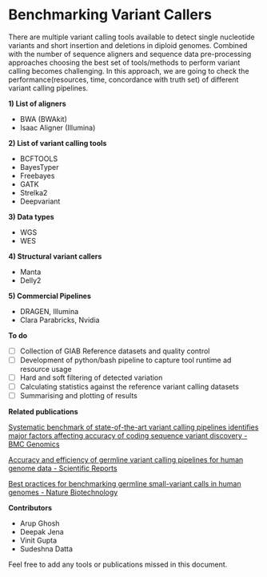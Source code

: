 # Benchmarking Variant Callers

There are multiple variant calling tools available to detect single nucleotide variants and short insertion and deletions in diploid genomes. Combined with the number of sequence aligners and sequence data pre-processing approaches choosing the best set of tools/methods to perform variant calling becomes challenging. In this approach, we are going to check the performance(resources, time, concordance with truth set) of different variant calling pipelines.

**1) List of aligners**

- BWA (BWAkit)
- Isaac Aligner (Illumina)

**2) List of variant calling tools**

- BCFTOOLS
- BayesTyper
- Freebayes
- GATK
- Strelka2
- Deepvariant

**3) Data types**

- WGS
- WES

**4) Structural variant callers**

- Manta
- Delly2

**5) Commercial Pipelines**

- DRAGEN, Illumina
- Clara Parabricks, Nvidia
    

**To do**

- [ ]  Collection of GIAB Reference datasets and quality control
- [ ]  Development of python/bash pipeline to capture tool runtime ad resource usage
- [ ]  Hard and soft filtering of detected variation
- [ ]  Calculating statistics against the reference variant calling datasets
- [ ]  Summarising and plotting of results

**Related publications**

[Systematic benchmark of state-of-the-art variant calling pipelines identifies major factors affecting accuracy of coding sequence variant discovery - BMC Genomics](https://bmcgenomics.biomedcentral.com/articles/10.1186/s12864-022-08365-3)

[Accuracy and efficiency of germline variant calling pipelines for human genome data - Scientific Reports](https://www.nature.com/articles/s41598-020-77218-4)

[Best practices for benchmarking germline small-variant calls in human genomes - Nature Biotechnology](https://www.nature.com/articles/s41587-019-0054-x)

**Contributors**

- Arup Ghosh
- Deepak Jena
- Vinit Gupta
- Sudeshna Datta

Feel free to add any tools or publications missed in this document.
